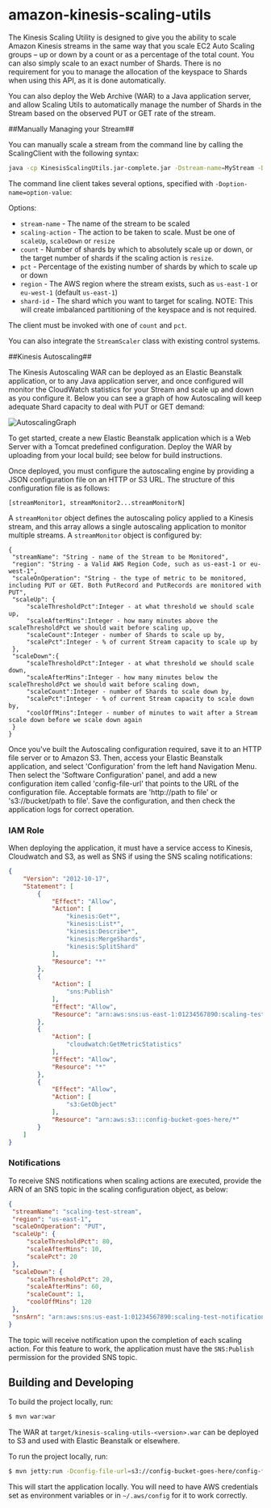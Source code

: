 amazon-kinesis-scaling-utils
============================

The Kinesis Scaling Utility is designed to give you the ability to scale Amazon Kinesis streams in the same way that you scale EC2 Auto Scaling groups – up or down by a count or as a percentage of the total count. You can also simply scale to an exact number of Shards. There is no requirement for you to manage the allocation of the keyspace to Shards when using this API, as it is done automatically.

You can also deploy the Web Archive (WAR) to a Java application server, and allow Scaling Utils to automatically manage the number of Shards in the Stream based on the observed PUT or GET rate of the stream.

##Manually Managing your Stream##

You can manually scale a stream from the command line by calling the ScalingClient with the following syntax:

```sh
java -cp KinesisScalingUtils.jar-complete.jar -Dstream-name=MyStream -Dscaling-action=scaleUp -Dcount=10 -Dregion=eu-west-1 ScalingClient
```

The command line client takes several options, specified with `-Doption-name=option-value`:

Options:
* `stream-name` - The name of the stream to be scaled
* `scaling-action` - The action to be taken to scale. Must be one of `scaleUp`, `scaleDown` or `resize`
* `count` - Number of shards by which to absolutely scale up or down, or the target number of shards if the scaling action is `resize`.
* `pct` - Percentage of the existing number of shards by which to scale up or down
* `region` - The AWS region where the stream exists, such as `us-east-1` or `eu-west-1` (default `us-east-1`)
* `shard-id` - The shard which you want to target for scaling. NOTE: This will create imbalanced partitioning of the keyspace and is not required.

The client must be invoked with one of `count` and `pct`.

You can also integrate the `StreamScaler` class with existing control systems.

##Kinesis Autoscaling##

The Kinesis Autoscaling WAR can be deployed as an Elastic Beanstalk application, or to any Java application server, and once configured will monitor the CloudWatch statistics for your Stream and scale up and down as you configure it. Below you can see a graph of how Autoscaling will keep adequate Shard capacity to deal with PUT or GET demand:

![AutoscalingGraph](https://s3-eu-west-1.amazonaws.com/meyersi-ire-aws/KinesisScalingUtility/img/KinesisAutoscalingGraph.png)

To get started, create a new Elastic Beanstalk application which is a Web Server with a Tomcat predefined configuration. Deploy the WAR by uploading from your local build; see below for build instructions.

Once deployed, you must configure the autoscaling engine by providing a JSON configuration file on an HTTP or S3 URL. The structure of this configuration file is as follows:

```
[streamMonitor1, streamMonitor2...streamMonitorN]
```

A `streamMonitor` object defines the autoscaling policy applied to a Kinesis stream, and this array allows a single autoscaling application to monitor multiple streams. A `streamMonitor` object is configured by:

```
{
 "streamName": "String - name of the Stream to be Monitored",
 "region": "String - a Valid AWS Region Code, such as us-east-1 or eu-west-1",
 "scaleOnOperation": "String - the type of metric to be monitored, including PUT or GET. Both PutRecord and PutRecords are monitored with PUT",
 "scaleUp": {
     "scaleThresholdPct":Integer - at what threshold we should scale up,
     "scaleAfterMins":Integer - how many minutes above the scaleThresholdPct we should wait before scaling up,
     "scaleCount":Integer - number of Shards to scale up by,
     "scalePct":Integer - % of current Stream capacity to scale up by
 },
 "scaleDown":{
     "scaleThresholdPct":Integer - at what threshold we should scale down,
     "scaleAfterMins":Integer - how many minutes below the scaleThresholdPct we should wait before scaling down,
     "scaleCount":Integer - number of Shards to scale down by,
     "scalePct":Integer - % of current Stream capacity to scale down by,
     "coolOffMins":Integer - number of minutes to wait after a Stream scale down before we scale down again
 }
}
```

Once you've built the Autoscaling configuration required, save it to an HTTP file server or to Amazon S3. Then, access your Elastic Beanstalk application, and select 'Configuration' from the left hand Navigation Menu. Then select the 'Software Configuration' panel, and add a new configuration item called 'config-file-url' that points to the URL of the configuration file. Acceptable formats are 'http://path to file' or 's3://bucket/path to file'. Save the configuration, and then check the application logs for correct operation.

### IAM Role ###

When deploying the application, it must have a service access to Kinesis,
Cloudwatch and S3, as well as SNS if using the SNS scaling notifications:

```json
{
    "Version": "2012-10-17",
    "Statement": [
        {
            "Effect": "Allow",
            "Action": [
                "kinesis:Get*",
                "kinesis:List*",
                "kinesis:Describe*",
                "kinesis:MergeShards",
                "kinesis:SplitShard"
            ],
            "Resource": "*"
        },
        {
            "Action": [
                "sns:Publish"
            ],
            "Effect": "Allow",
            "Resource": "arn:aws:sns:us-east-1:01234567890:scaling-test-notification"
        },
        {
            "Action": [
                "cloudwatch:GetMetricStatistics"
            ],
            "Effect": "Allow",
            "Resource": "*"
        },
        {
            "Effect": "Allow",
            "Action": [
                "s3:GetObject"
            ],
            "Resource": "arn:aws:s3:::config-bucket-goes-here/*"
        }
    ]
}
```

### Notifications ###

To receive SNS notifications when scaling actions are executed, provide the ARN of an SNS topic in the scaling
configuration object, as below:

```json
{
 "streamName": "scaling-test-stream",
 "region": "us-east-1",
 "scaleOnOperation": "PUT",
 "scaleUp": {
     "scaleThresholdPct": 80,
     "scaleAfterMins": 10,
     "scalePct": 20
 },
 "scaleDown": {
     "scaleThresholdPct": 20,
     "scaleAfterMins": 60,
     "scaleCount": 1,
     "coolOffMins": 120
 },
 "snsArn": "arn:aws:sns:us-east-1:01234567890:scaling-test-notification"
}
```

The topic will receive notification upon the completion of each scaling action. For this feature to work, the application
must have the `SNS:Publish` permission for the provided SNS topic.

## Building and Developing ##

To build the project locally, run:

```sh
$ mvn war:war
```

The WAR at `target/kinesis-scaling-utils-<version>.war` can be deployed to S3 and used with Elastic Beanstalk or elsewhere.

To run the project locally, run:

```sh
$ mvn jetty:run -Dconfig-file-url=s3://config-bucket-goes-here/config-file-name.json
```

This will start the application locally. You will need to have AWS credentials set as environment variables or in
`~/.aws/config` for it to work correctly.
